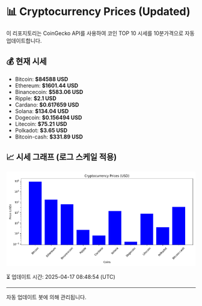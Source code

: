 
# 📊 Cryptocurrency Prices (Updated)

이 리포지토리는 CoinGecko API를 사용하여 코인 TOP 10 시세를 10분가격으로 자동 업데이트합니다.

## 💰 현재 시세
- Bitcoin: **$84588 USD**
- Ethereum: **$1601.44 USD**
- Binancecoin: **$583.06 USD**
- Ripple: **$2.1 USD**
- Cardano: **$0.617659 USD**
- Solana: **$134.04 USD**
- Dogecoin: **$0.156494 USD**
- Litecoin: **$75.21 USD**
- Polkadot: **$3.65 USD**
- Bitcoin-cash: **$331.89 USD**

## 📈 시세 그래프 (로그 스케일 적용)
![Crypto Prices](crypto_prices.png)

⏳ 업데이트 시간: 2025-04-17 08:48:54 (UTC)

---
자동 업데이트 봇에 의해 관리됩니다.
